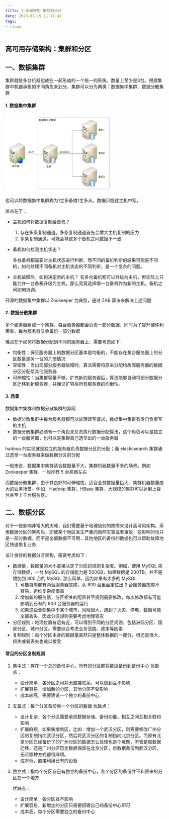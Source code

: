 ```yaml
---
title: 1.存储架构-集群和分区
date: 2023-01-19 11:11:41
tags:
- linux
---
```


## 高可用存储架构：集群和分区

## 一、数据集群

集群就是多台机器组成在一起形成的一个统一的系统，数量上至少是3台。根据集群中机器承担的不同角色来划分，集群可以分为两类：数据集中集群、数据分散集群

#### 1. 数据集中集群

<img src="./image/数据集中集群.png" style="zoom:33%;" />

也可以将数据集中集群称为1主多备或1主多从。数据只能往主机中写。

难点在于：

- 主机如何将数据复制给备机？

    1. 存在多条复制通道。多条复制通道首先会增大主机复制的压力
    2. 多条复制通道，可能会导致多个备机之间数据不一致

- 备机如何检测主机状态？

    多台备机都需要对主机状态进行判断，而不同的备机判断的结果可能是不同的，如何处理不同备机对主机状态的不同判断，是一个复杂的问题。

- 主机故障后，如何决定新的主机？
    有多台备机都可以升级为主机，但实际上只能允许一台备机升级为主机，那么究竟选择哪一台备机作为新的主机，备机之间如何协调。

开源的数据集中集群以 Zookeeper 为典型，通过 ZAB 算法来解决上述问题

#### 2. 数据分散集群

多个服务器组成一个集群，每台服务器都会负责一部分数据，同时为了提升硬件利用率，每台服务器又会备份一部分数据

难点在于如何将数据分配到不同的服务器上，需要考虑如下：

- 均衡性：保证服务器上的数据分区基本是均衡的，不能存在某台服务器上的分区数量是另一台的几倍情况
- 容错性：当出现部分服务器故障时，算法需要将原来分配给故障服务器的数据分区分配给其他服务器
- 可伸缩性：当集群容量不够，扩充新的服务器后，算法能够自动将部分数据分区迁移到新服务器，并保证扩容后所有服务器的均衡性。

#### 3. 场景

数据集中集群和数据分散集群的异同

- 数据分散集群中每台服务器都可以处理读写请求，数据集中集群有专门负责写的主机
- 数据分散集群必须有一个角色来负责执行数据分配算法，这个角色可以是独立的一台服务器，也可以是集群自己选举出的一台服务器

hadoop 的实现就是独立的服务器负责数据分区的分配；而 elasticsearch 集群通过选举一台服务器来做数据分区的分配

一般来说，数据集中集群适合数据量不大，集群机器数量不多的场景。例如 Zookeeper 集群，一般推荐 5 台机器左右

而数据分散集群，由于其良好的可伸缩性，适合业务数据量巨大、集群机器数量庞大的业务场景。例如，Hadoop 集群、HBase 集群，大规模的集群可以达到上百台甚至上千台服务器。

## 二、数据分区

对于一些影响非常大的灾难，我们需要基于地理级别的故障来设计高可用架构。采用数据分区的架构后，即使某个地区发生严重的自然灾害或者事故，受影响的也只是一部分数据，而不是全部数据不可用，其他地区的备份的数据也可以帮助故障地区快速恢复业务

设计良好的数据分区架构，需要考虑如下：

- 数据量，数据量的大小直接决定了分区的规则复杂度。例如，使用 MySQL 来存储数据，一台 MySQL 的存储能力是 500GB，如果数据是 200TB，并不是增加到 800 台的 MySQL 那么简单，因为如果有太多的 MySQL
    1. 可能每周都有两台服务器故障，从 800 台里面定位出 2 台服务器故障不容易，运维复杂度很高
    2. 增加新的服务器，分区相关的配置甚至规则需要修改，每次修改都有可能影响到已有的 800 台服务器的运行
    3. 如果这些全部集中于某个城市，风险很大，遇到了火灾、停电，数据可能全部丢失，因此分区规则需要考虑地理容灾
- 分区规则：地理位置有远有近，可以得到不同的分区规则，包括洲际分区、国家分区、城市分区。需要综合考虑业务范围、成本等因素
- 复制规则：每个分区本身的数据量虽然只是整体数据的一部分，但还是很大，损失或者丢失也难以接受

#### 常见的分区复制规则

1. 集中式：存在一个总的备份中心，所有的分区都将数据备份到备份中心
    优缺点：

    - 设计简单，各分区之间并无直接联系，可以做到互不影响
    - 扩展容易，增加新的分区，其他分区不受影响
    - 成本较高，需要建设一个独立的备份中心

2. 互备式：每个分区备份另一个分区的数据
    优缺点：

    - 设计复杂，各个分区需要承担数据存储、备份功能，相互之间互相关联和影响
    - 扩展麻烦，如果新增新区，比如：增加一个武汉分区，则需要修改广州分区的复制指向武汉分区，然后将武汉分区的复制指向北京分区。而原有北京分区已经备份了的广州分区的数据怎么处理也是个难题，不管是做数据迁移，还是广州分区历史数据保留在北京分区，新数据备份到武汉分区，无论哪种方式都很麻烦。
    - 成本低，直接利用已有的设备

3. 独立式：指每个分区自己有独立的备份中心，各个分区的备份并不和原来的分区在一个地方

    优缺点：

    - 设计简单，各分区互不影响
    - 扩展容易，新增加的分区只需要搭建自己的备份中心即可
    - 成本高，每个分区需要独立的备份中心
